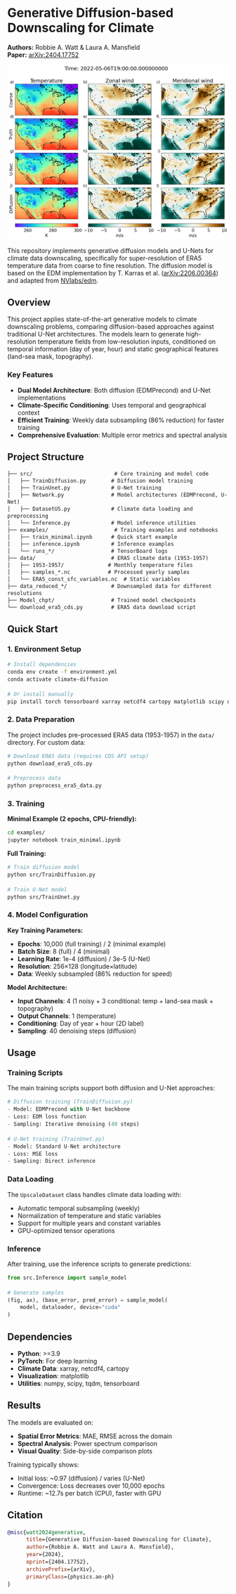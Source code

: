 # Generative Diffusion-based Downscaling for Climate

**Authors:** Robbie A. Watt & Laura A. Mansfield  
**Paper:** [arXiv:2404.17752](https://arxiv.org/abs/2404.17752)

![plot](./example.png)

This repository implements generative diffusion models and U-Nets for climate data downscaling, specifically for super-resolution of ERA5 temperature data from coarse to fine resolution. The diffusion model is based on the EDM implementation by T. Karras et al. ([arXiv:2206.00364](https://arxiv.org/abs/2206.00364)) and adapted from [NVlabs/edm](https://github.com/NVlabs/edm).

## Overview

This project applies state-of-the-art generative models to climate downscaling problems, comparing diffusion-based approaches against traditional U-Net architectures. The models learn to generate high-resolution temperature fields from low-resolution inputs, conditioned on temporal information (day of year, hour) and static geographical features (land-sea mask, topography).

### Key Features
- **Dual Model Architecture**: Both diffusion (EDMPrecond) and U-Net implementations
- **Climate-Specific Conditioning**: Uses temporal and geographical context
- **Efficient Training**: Weekly data subsampling (86% reduction) for faster training
- **Comprehensive Evaluation**: Multiple error metrics and spectral analysis

## Project Structure

```
├── src/                          # Core training and model code
│   ├── TrainDiffusion.py        # Diffusion model training
│   ├── TrainUnet.py             # U-Net training
│   ├── Network.py               # Model architectures (EDMPrecond, U-Net)
│   ├── DatasetUS.py             # Climate data loading and preprocessing
│   └── Inference.py             # Model inference utilities
├── examples/                     # Training examples and notebooks
│   ├── train_minimal.ipynb      # Quick start example
│   ├── inference.ipynb          # Inference examples
│   └── runs_*/                  # TensorBoard logs
├── data/                        # ERA5 climate data (1953-1957)
│   ├── 1953-1957/              # Monthly temperature files
│   ├── samples_*.nc            # Processed yearly samples
│   └── ERA5_const_sfc_variables.nc  # Static variables
├── data_reduced_*/              # Downsampled data for different resolutions
├── Model_chpt/                  # Trained model checkpoints
└── download_era5_cds.py         # ERA5 data download script
```

## Quick Start

### 1. Environment Setup

```bash
# Install dependencies
conda env create -f environment.yml
conda activate climate-diffusion

# Or install manually
pip install torch tensorboard xarray netcdf4 cartopy matplotlib scipy numpy
```

### 2. Data Preparation

The project includes pre-processed ERA5 data (1953-1957) in the `data/` directory. For custom data:

```bash
# Download ERA5 data (requires CDS API setup)
python download_era5_cds.py

# Preprocess data
python preprocess_era5_data.py
```

### 3. Training

**Minimal Example (2 epochs, CPU-friendly):**
```bash
cd examples/
jupyter notebook train_minimal.ipynb
```

**Full Training:**
```bash
# Train diffusion model
python src/TrainDiffusion.py

# Train U-Net model  
python src/TrainUnet.py
```

### 4. Model Configuration

**Key Training Parameters:**
- **Epochs**: 10,000 (full training) / 2 (minimal example)
- **Batch Size**: 8 (full) / 4 (minimal)
- **Learning Rate**: 1e-4 (diffusion) / 3e-5 (U-Net)
- **Resolution**: 256×128 (longitude×latitude)
- **Data**: Weekly subsampled (86% reduction for speed)

**Model Architecture:**
- **Input Channels**: 4 (1 noisy + 3 conditional: temp + land-sea mask + topography)
- **Output Channels**: 1 (temperature)
- **Conditioning**: Day of year + hour (2D label)
- **Sampling**: 40 denoising steps (diffusion)

## Usage

### Training Scripts

The main training scripts support both diffusion and U-Net approaches:

```python
# Diffusion training (TrainDiffusion.py)
- Model: EDMPrecond with U-Net backbone
- Loss: EDM loss function
- Sampling: Iterative denoising (40 steps)

# U-Net training (TrainUnet.py)  
- Model: Standard U-Net architecture
- Loss: MSE loss
- Sampling: Direct inference
```

### Data Loading

The `UpscaleDataset` class handles climate data loading with:
- Automatic temporal subsampling (weekly)
- Normalization of temperature and static variables
- Support for multiple years and constant variables
- GPU-optimized tensor operations

### Inference

After training, use the inference scripts to generate predictions:

```python
from src.Inference import sample_model

# Generate samples
(fig, ax), (base_error, pred_error) = sample_model(
    model, dataloader, device="cuda"
)
```

## Dependencies

- **Python**: >=3.9
- **PyTorch**: For deep learning
- **Climate Data**: xarray, netcdf4, cartopy
- **Visualization**: matplotlib
- **Utilities**: numpy, scipy, tqdm, tensorboard

## Results

The models are evaluated on:
- **Spatial Error Metrics**: MAE, RMSE across the domain
- **Spectral Analysis**: Power spectrum comparison
- **Visual Quality**: Side-by-side comparison plots

Training typically shows:
- Initial loss: ~0.97 (diffusion) / varies (U-Net)
- Convergence: Loss decreases over 10,000 epochs
- Runtime: ~12.7s per batch (CPU), faster with GPU

## Citation

```bibtex
@misc{watt2024generative,
      title={Generative Diffusion-based Downscaling for Climate}, 
      author={Robbie A. Watt and Laura A. Mansfield},
      year={2024},
      eprint={2404.17752},
      archivePrefix={arXiv},
      primaryClass={physics.ao-ph}
}
```